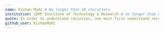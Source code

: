 ```yaml
---
name: Kishan Modi # No longer than 28 characters
institution: LDRP Institute of Technology & Research # no longer than 58 characters
quote: In order to understand recursion, one must first understand recursion # no longer than 100 characters, avoid using quotes(") to guarantee the format remains the same.
github_user: KishanModi
---
```

